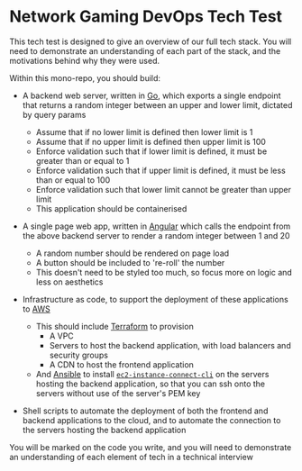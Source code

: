 # Network Gaming DevOps Tech Test

This tech test is designed to give an overview of our full tech stack. You will need to demonstrate an 
understanding of each part of the stack, and the motivations behind why they were used.

Within this mono-repo, you should build:

- A backend web server, written in [Go](https://go.dev/), which exports a single endpoint that returns a random integer 
between an upper and lower limit, dictated by query params
  - Assume that if no lower limit is defined then lower limit is 1
  - Assume that if no upper limit is defined then upper limit is 100
  - Enforce validation such that if lower limit is defined, it must be greater than or equal to 1
  - Enforce validation such that if upper limit is defined, it must be less than or equal to 100
  - Enforce validation such that lower limit cannot be greater than upper limit
  - This application should be containerised


- A single page web app, written in [Angular](https://angular.io/) which calls the endpoint from the above backend server
to render a random integer between 1 and 20
  - A random number should be rendered on page load
  - A button should be included to 're-roll' the number
  - This doesn't need to be styled too much, so focus more on logic and less on aesthetics


- Infrastructure as code, to support the deployment of these applications to [AWS](https://aws.amazon.com/)
  - This should include [Terraform](https://www.terraform.io/) to provision
    - A VPC
    - Servers to host the backend application, with load balancers and security groups
    - A CDN to host the frontend application
  - And [Ansible](https://www.ansible.com/) to install [`ec2-instance-connect-cli`](https://github.com/aws/aws-ec2-instance-connect-cli)
  on the servers hosting the backend application, so that you can ssh onto the servers without use of the server's PEM key


- Shell scripts to automate the deployment of both the frontend and backend applications to the cloud, 
and to automate the connection to the servers hosting the backend application

You will be marked on the code you write, and you will need to demonstrate an understanding of each element of tech 
in a technical interview